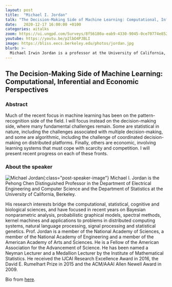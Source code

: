 ```yaml
---
layout: post
title:  "Michael I. Jordan"
talk: "The Decision-Making Side of Machine Learning: Computational, Inferential and Economic Perspectives"
date:   2020-12-17 16:00:00 +0100
categories: aitalks
zoom: https://ui.ungpd.com/Surveys/8f56180a-eab9-4330-9045-0ce70774e852
youtube: https://youtu.be/p2lbO4PJBLI
image: https://bliss.eecs.berkeley.edu/photos/jordan.jpg
blurb: >-
  Michael Irwin Jordan is a professor at the University of California, Berkeley and researcher in machine learning, statistics, and artificial intelligence. He is one of the leading figures in machine learning, and in 2016 Science reported him as the world's most influential computer scientist.
---
```


## ​​The Decision-Making Side of Machine Learning: Computational, Inferential and Economic Perspectives

### Abstract
Much of the recent focus in machine learning has been on the pattern-recognition side of the field.  I will focus instead on the decision-making side, where many fundamental challenges remain.  Some are statistical in nature, including the challenges associated with multiple decision-making, and some are algorithmic, including the challenge of coordinated decision-making on distributed platforms.  Finally, others are economic, involving learning systems that must cope with scarcity and competition.  I will present recent progress on each of these fronts.

### About the speaker
![Michael Jordan](https://bliss.eecs.berkeley.edu/photos/jordan.jpg){:class="post-speaker-image"}
Michael I. Jordan is the Pehong Chen Distinguished Professor in the Department of Electrical Engineering and Computer Science and the Department of Statistics at the University of California, Berkeley.

His research interests bridge the computational, statistical, cognitive and biological sciences, and have focused in recent years on Bayesian nonparametric analysis, probabilistic graphical models, spectral methods, kernel machines and applications to problems in distributed computing systems, natural language processing, signal processing and statistical genetics. Prof. Jordan is a member of the National Academy of Sciences, a member of the National Academy of Engineering and a member of the American Academy of Arts and Sciences. He is a Fellow of the American Association for the Advancement of Science. He has been named a Neyman Lecturer and a Medallion Lecturer by the Institute of Mathematical Statistics. He received the IJCAI Research Excellence Award in 2016, the David E. Rumelhart Prize in 2015 and the ACM/AAAI Allen Newell Award in 2009.

Bio from [here​](https://www2.eecs.berkeley.edu/Faculty/Homepages/jordan.html).
